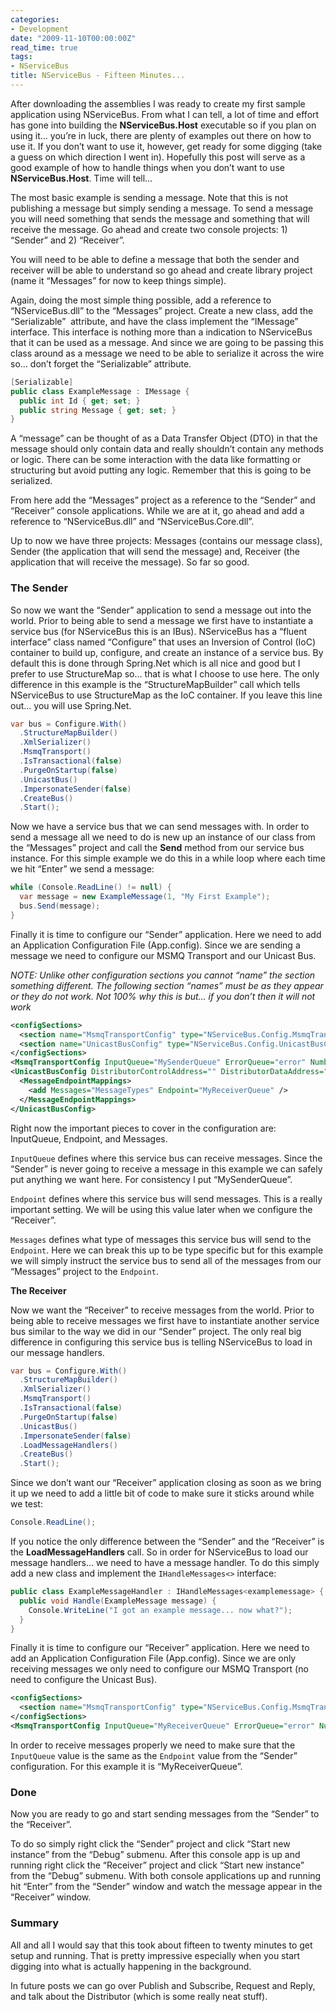 ```yaml
---
categories:
- Development
date: "2009-11-10T00:00:00Z"
read_time: true
tags:
- NServiceBus
title: NServiceBus - Fifteen Minutes...
---
```


After downloading the assemblies I was ready to create my first sample application using NServiceBus. 
From what I can tell, a lot of time and effort has gone into building the **NServiceBus.Host** executable so if you plan on using it… you’re in luck, 
there are plenty of examples out there on how to use it. If you don’t want to use it, however, get ready for some digging 
(take a guess on which direction I went in). Hopefully this post will serve as a good example of how to handle things when you don’t want to use **NServiceBus.Host**. 
Time will tell…

The most basic example is sending a message. Note that this is not publishing a message but simply sending a message. 
To send a message you will need something that sends the message and something that will receive the message. 
Go ahead and create two console projects: 1) “Sender” and 2) “Receiver”.

You will need to be able to define a message that both the sender and receiver will be able to understand so go ahead and create library project 
(name it “Messages” for now to keep things simple).

Again, doing the most simple thing possible, add a reference to “NServiceBus.dll” to the “Messages” project. 
Create a new class, add the “Serializable”  attribute, and have the class implement the “IMessage” interface. 
This interface is nothing more than a indication to NServiceBus that it can be used as a message. 
And since we are going to be passing this class around as a message we need to be able to serialize it across the wire so… don’t forget the “Serializable” attribute.

```csharp
[Serializable]
public class ExampleMessage : IMessage {
  public int Id { get; set; }
  public string Message { get; set; }
}
```

A “message” can be thought of as a Data Transfer Object (DTO) in that the message should only contain data and really shouldn’t contain any methods or logic. 
There can be some interaction with the data like formatting or structuring but avoid putting any logic. Remember that this is going to be serialized.

From here add the “Messages” project as a reference to the “Sender” and “Receiver” console applications. 
While we are at it, go ahead and add a reference to “NServiceBus.dll” and “NServiceBus.Core.dll”.

Up to now we have three projects: Messages (contains our message class), Sender (the application that will send the message) and, 
Receiver (the application that will receive the message). So far so good.

### The Sender

So now we want the “Sender” application to send a message out into the world. 
Prior to being able to send a message we first have to instantiate a service bus (for NServiceBus this is an IBus). 
NServiceBus has a “fluent interface” class named “Configure” that uses an Inversion of Control (IoC) container to build up, configure, 
and create an instance of a service bus. By default this is done through Spring.Net which is all nice and good but I prefer to use 
StructureMap so… that is what I choose to use here. The only difference in this example is the “StructureMapBuilder” call which tells 
NServiceBus to use StructureMap as the IoC container. If you leave this line out… you will use Spring.Net.

```csharp
var bus = Configure.With()
  .StructureMapBuilder()
  .XmlSerializer()
  .MsmqTransport()
  .IsTransactional(false)
  .PurgeOnStartup(false)
  .UnicastBus()
  .ImpersonateSender(false)
  .CreateBus()
  .Start();
```

Now we have a service bus that we can send messages with. 
In order to send a message all we need to do is new up an instance of our class from the “Messages” project and call the **Send** method from our service bus instance. 
For this simple example we do this in a while loop where each time we hit “Enter” we send a message:

```csharp
while (Console.ReadLine() != null) {
  var message = new ExampleMessage(1, "My First Example");
  bus.Send(message);
}
```

Finally it is time to configure our “Sender” application. Here we need to add an Application Configuration File (App.config). 
Since we are sending a message we need to configure our MSMQ Transport and our Unicast Bus.

_NOTE: Unlike other configuration sections you cannot “name” the section something different. 
The following section “names” must be as they appear or they do not work. Not 100% why this is but… if you don’t then it will not work_

```xml
<configSections>
  <section name="MsmqTransportConfig" type="NServiceBus.Config.MsmqTransportConfig, NServiceBus.Core" />
  <section name="UnicastBusConfig" type="NServiceBus.Config.UnicastBusConfig, NServiceBus.Core" />
</configSections>
<MsmqTransportConfig InputQueue="MySenderQueue" ErrorQueue="error" NumberOfWorkerThreads="1" MaxRetries="5" />
<UnicastBusConfig DistributorControlAddress="" DistributorDataAddress="" ForwardReceivedMessagesTo="">
  <MessageEndpointMappings>
    <add Messages="MessageTypes" Endpoint="MyReceiverQueue" /> 
  </MessageEndpointMappings> 
</UnicastBusConfig>
```

Right now the important pieces to cover in the configuration are: InputQueue, Endpoint, and Messages.

`InputQueue` defines where this service bus can receive messages. Since the “Sender” is never going to receive a message in this example we can safely put anything we want here. For consistency I put “MySenderQueue”.

`Endpoint` defines where this service bus will send messages. This is a really important setting. We will be using this value later when we configure the “Receiver”.

`Messages` defines what type of messages this service bus will send to the `Endpoint`. Here we can break this up to be type specific but for this example we will simply instruct the service bus to send all of the messages from our “Messages” project to the `Endpoint`.

**The Receiver**

Now we want the “Receiver” to receive messages from the world. Prior to being able to receive messages we first have to instantiate another service bus similar to the way we did in our “Sender” project. The only real big difference in configuring this service bus is telling NServiceBus to load in our message handlers.

```csharp
var bus = Configure.With()
  .StructureMapBuilder()
  .XmlSerializer()
  .MsmqTransport()
  .IsTransactional(false)
  .PurgeOnStartup(false)
  .UnicastBus()
  .ImpersonateSender(false)
  .LoadMessageHandlers()
  .CreateBus()
  .Start();
```

Since we don’t want our “Receiver” application closing as soon as we bring it up we need to add a little bit of code to make sure it sticks around while we test:

```csharp
Console.ReadLine();
```

If you notice the only difference between the “Sender” and the “Receiver” is the **LoadMessageHandlers** call. 
So in order for NServiceBus to load our message handlers… we need to have a message handler. 
To do this simply add a new class and implement the `IHandleMessages<>` interface:

```csharp
public class ExampleMessageHandler : IHandleMessages<examplemessage> {
  public void Handle(ExampleMessage message) {
    Console.WriteLine("I got an example message... now what?");
  }
}
```

Finally it is time to configure our “Receiver” application. Here we need to add an Application Configuration File (App.config). 
Since we are only receiving messages we only need to configure our MSMQ Transport (no need to configure the Unicast Bus).

```xml
<configSections>
  <section name="MsmqTransportConfig" type="NServiceBus.Config.MsmqTransportConfig, NServiceBus.Core" />
</configSections> 
<MsmqTransportConfig InputQueue="MyReceiverQueue" ErrorQueue="error" NumberOfWorkerThreads="1" MaxRetries="5" /> 
```

In order to receive messages properly we need to make sure that the `InputQueue` value is the same as the `Endpoint` value from the “Sender” configuration. 
For this example it is “MyReceiverQueue”.

### Done

Now you are ready to go and start sending messages from the “Sender” to the “Receiver”.

To do so simply right click the “Sender” project and click “Start new instance” from the “Debug” submenu. 
After this console app is up and running right click the “Receiver” project and click “Start new instance” from the “Debug” submenu. 
With both console applications up and running hit “Enter” from the “Sender” window and watch the message appear in the “Receiver” window.

### Summary

All and all I would say that this took about fifteen to twenty minutes to get setup and running. 
That is pretty impressive especially when you start digging into what is actually happening in the background.

In future posts we can go over Publish and Subscribe, Request and Reply, and talk about the Distributor (which is some really neat stuff).


